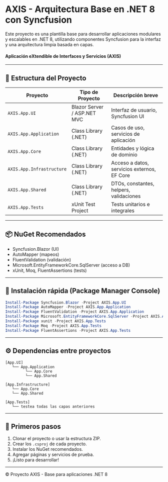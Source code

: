 # AXIS - Arquitectura Base en .NET 8 con Syncfusion

Este proyecto es una plantilla base para desarrollar aplicaciones modulares y escalables en .NET 8, utilizando componentes Syncfusion para la interfaz y una arquitectura limpia basada en capas.

#### Aplicación eXtendible de Interfaces y Servicios (AXIS)

---

## 🧱 Estructura del Proyecto

| Proyecto                   | Tipo de Proyecto           | Descripción breve                                        |
|---------------------------|----------------------------|----------------------------------------------------------|
| `AXIS.App.UI`             | Blazor Server / ASP.NET MVC| Interfaz de usuario, Syncfusion UI                       |
| `AXIS.App.Application`    | Class Library (.NET)        | Casos de uso, servicios de aplicación                    |
| `AXIS.App.Core`           | Class Library (.NET)        | Entidades y lógica de dominio                           |
| `AXIS.App.Infrastructure` | Class Library (.NET)        | Acceso a datos, servicios externos, EF Core             |
| `AXIS.App.Shared`         | Class Library (.NET)        | DTOs, constantes, helpers, validaciones                 |
| `AXIS.App.Tests`          | xUnit Test Project           | Tests unitarios e integrales                            |

---

## 📦 NuGet Recomendados

- Syncfusion.Blazor (UI)
- AutoMapper (mapeos)
- FluentValidation (validación)
- Microsoft.EntityFrameworkCore.SqlServer (acceso a DB)
- xUnit, Moq, FluentAssertions (tests)

---

## 🧪 Instalación rápida (Package Manager Console)

```powershell
Install-Package Syncfusion.Blazor -Project AXIS.App.UI
Install-Package AutoMapper -Project AXIS.App.Application
Install-Package FluentValidation -Project AXIS.App.Application
Install-Package Microsoft.EntityFrameworkCore.SqlServer -Project AXIS.App.Infrastructure
Install-Package xunit -Project AXIS.App.Tests
Install-Package Moq -Project AXIS.App.Tests
Install-Package FluentAssertions -Project AXIS.App.Tests
```

---

## ⚙️ Dependencias entre proyectos

```plaintext
[App.UI]
   └── App.Application
         └── App.Core
         └── App.Shared

[App.Infrastructure]
   └── App.Core
   └── App.Shared

[App.Tests]
   └── testea todas las capas anteriores
```

---

## 🚀 Primeros pasos

1. Clonar el proyecto o usar la estructura ZIP.
2. Crear los `.csproj` de cada proyecto.
3. Instalar los NuGet recomendados.
4. Agregar páginas y servicios de prueba.
5. ¡Listo para desarrollar!

---

© Proyecto AXIS - Base para aplicaciones .NET 8

<!--stackedit_data:
eyJoaXN0b3J5IjpbLTUwNDA0NTQ4MSwxNzQxNTQ2MjY3XX0=
-->